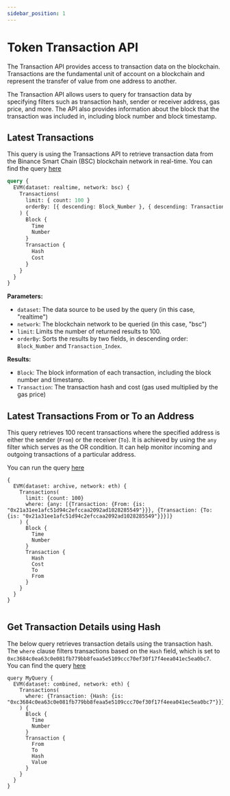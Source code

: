 ```yaml
---
sidebar_position: 1
---
```


# Token Transaction API

The Transaction API provides access to transaction data on the blockchain. Transactions are the fundamental unit of account on a blockchain and represent the transfer of value from one address to another.

The Transaction API allows users to query for transaction data by specifying filters such as transaction hash, sender or receiver address, gas price, and more. The API also provides information about the block that the transaction was included in, including block number and block timestamp.

## Latest Transactions

This query is using the Transactions API to retrieve transaction data from the Binance Smart Chain (BSC) blockchain network in real-time.
You can find the query [here](https://graphql.bitquery.io/ide/Last-transactions-with-cost)

```graphql
query {
  EVM(dataset: realtime, network: bsc) {
    Transactions(
      limit: { count: 100 }
      orderBy: [{ descending: Block_Number }, { descending: Transaction_Index }]
    ) {
      Block {
        Time
        Number
      }
      Transaction {
        Hash
        Cost
      }
    }
  }
}
```

**Parameters:**

- `dataset`: The data source to be used by the query (in this case, "realtime")
- `network`: The blockchain network to be queried (in this case, "bsc")
- `limit`: Limits the number of returned results to 100.
- `orderBy`: Sorts the results by two fields, in descending order: `Block_Number` and `Transaction_Index`.

**Results:**

- `Block`: The block information of each transaction, including the block number and timestamp.
- `Transaction`: The transaction hash and cost (gas used multiplied by the gas price)

## Latest Transactions From or To an Address

This query retrieves 100 recent transactions where the specified address is either the sender (`From`) or the receiver (`To`). It is achieved by using the `any` filter which serves as the OR condition. It can help monitor incoming and outgoing transactions of a particular address.

You can run the query [here](https://ide.bitquery.io/Latest-Transactions-fromto-address)

```
{
  EVM(dataset: archive, network: eth) {
    Transactions(
      limit: {count: 100}
      where: {any: [{Transaction: {From: {is: "0x21a31ee1afc51d94c2efccaa2092ad1028285549"}}}, {Transaction: {To: {is: "0x21a31ee1afc51d94c2efccaa2092ad1028285549"}}}]}
    ) {
      Block {
        Time
        Number
      }
      Transaction {
        Hash
        Cost
        To
        From
      }
    }
  }
}


```

## Get Transaction Details using Hash

The below query retrieves transaction details using the transaction hash. The `where` clause filters transactions based on the `Hash` field, which is set to `0xc3684c0ea63c0e081fb779bb8feaa5e5109ccc70ef30f17f4eea041ec5ea0bc7`.
You can find the query [here](https://ide.bitquery.io/Get-a-transaction-by-hash)

```
query MyQuery {
  EVM(dataset: combined, network: eth) {
    Transactions(
      where: {Transaction: {Hash: {is: "0xc3684c0ea63c0e081fb779bb8feaa5e5109ccc70ef30f17f4eea041ec5ea0bc7"}}}
    ) {
      Block {
        Time
        Number
      }
      Transaction {
        From
        To
        Hash
        Value
      }
    }
  }
}

```
